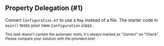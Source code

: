 ## Property Delegation (#1)

Convert `Configuration.kt` to use a `Map` instead of a file. The starter code
in `main()` tests your new `Configuration` class.

<sub> This task doesn't contain the automatic tests,
it's always marked as "Correct" on "Check".
Please compare your solution with the provided one! </sub>